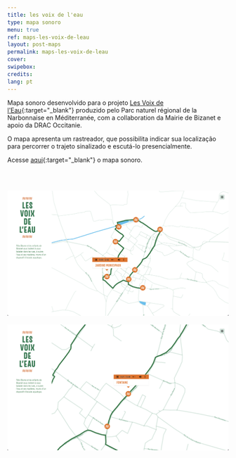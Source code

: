 ```yaml
---
title: les voix de l'eau
type: mapa sonoro
menu: true
ref: maps-les-voix-de-leau
layout: post-maps
permalink: maps-les-voix-de-leau
cover: 
swipebox: 
credits: 
lang: pt
---
```

Mapa sonoro desenvolvido para o projeto [Les Voix de l'Eau](https://felixblume.com/lesvoixdeleau/){:target="_blank"} produzido pelo Parc naturel régional de la Narbonnaise en Méditerranée, com a collaboration da Mairie de Bizanet e apoio da DRAC Occitanie.

O mapa apresenta um rastreador, que possibilita indicar sua localização para percorrer o trajeto sinalizado e escutá-lo presencialmente.

Acesse [aqui](https://felixblume.com/lesvoixdeleau-carte.html){:target="_blank"} o mapa sonoro.

<br><br>

<img src="../assets/posts/maps-lesvoixdeleau1.png" class="img-border">
<br><br>

  
<img src="../assets/posts/maps-lesvoixdeleau2.png" class="img-border">
<br><br>
